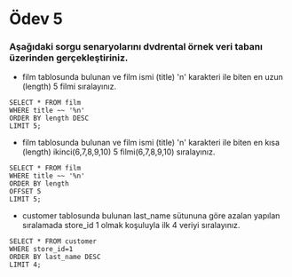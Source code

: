 # Ödev 5 
### Aşağıdaki sorgu senaryolarını dvdrental örnek veri tabanı üzerinden gerçekleştiriniz.

- film tablosunda bulunan ve film ismi (title) 'n' karakteri ile biten en uzun (length) 5 filmi sıralayınız.
```
SELECT * FROM film
WHERE title ~~ '%n'
ORDER BY length DESC
LIMIT 5; 
```
- film tablosunda bulunan ve film ismi (title) 'n' karakteri ile biten en kısa (length) ikinci(6,7,8,9,10) 5 filmi(6,7,8,9,10) sıralayınız.
```
SELECT * FROM film
WHERE title ~~ '%n'
ORDER BY length
OFFSET 5
LIMIT 5;
```
- customer tablosunda bulunan last_name sütununa göre azalan yapılan sıralamada store_id 1 olmak koşuluyla ilk 4 veriyi sıralayınız.
```
SELECT * FROM customer
WHERE store_id=1
ORDER BY last_name DESC
LIMIT 4;
```
